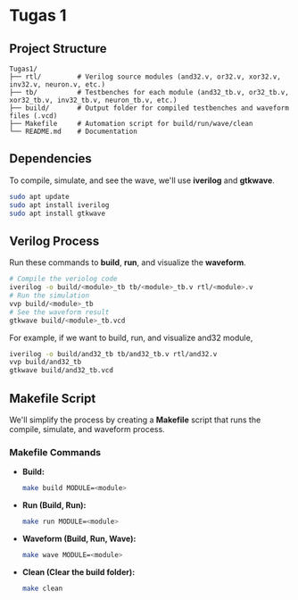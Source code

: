 # Tugas 1

## Project Structure
```
Tugas1/
├── rtl/         # Verilog source modules (and32.v, or32.v, xor32.v, inv32.v, neuron.v, etc.)
├── tb/          # Testbenches for each module (and32_tb.v, or32_tb.v, xor32_tb.v, inv32_tb.v, neuron_tb.v, etc.)
├── build/       # Output folder for compiled testbenches and waveform files (.vcd)
├── Makefile     # Automation script for build/run/wave/clean
└── README.md    # Documentation
```

## Dependencies

To compile, simulate, and see the wave, we'll use **iverilog** and **gtkwave**.
``` bash
sudo apt update
sudo apt install iverilog
sudo apt install gtkwave
```

## Verilog Process

Run these commands to **build**, **run**, and visualize the **waveform**.
``` bash
# Compile the veriolog code
iverilog -o build/<module>_tb tb/<module>_tb.v rtl/<module>.v
# Run the simulation
vvp build/<module>_tb
# See the waveform result
gtkwave build/<module>_tb.vcd
```

For example, if we want to build, run, and visualize and32 module,
``` bash
iverilog -o build/and32_tb tb/and32_tb.v rtl/and32.v
vvp build/and32_tb
gtkwave build/and32_tb.vcd
```

## Makefile Script
We'll simplify the process by creating a **Makefile** script that runs the compile, simulate, and waveform process.

### Makefile Commands
- **Build:**
  ```bash
  make build MODULE=<module>
  ```
- **Run (Build, Run):**
  ```bash
  make run MODULE=<module>
  ```
- **Waveform (Build, Run, Wave):**
  ```bash
  make wave MODULE=<module>
  ```
- **Clean (Clear the build folder):**
  ```bash
  make clean
  ```